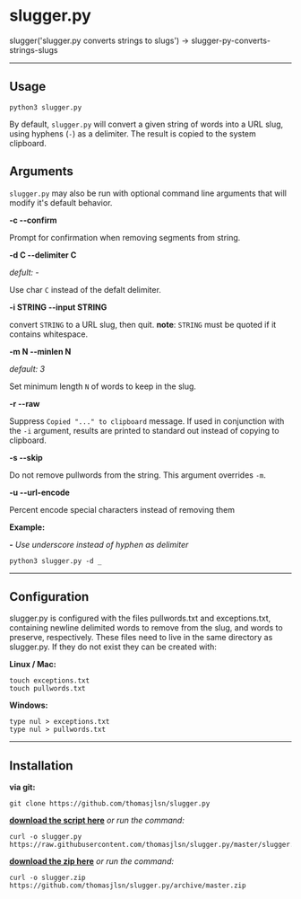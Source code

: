 # slugger.py

slugger('slugger.py converts strings to slugs') ->  slugger-py-converts-strings-slugs

---

## Usage

```
python3 slugger.py
```

By default, `slugger.py` will convert a given string of words into a URL
slug, using hyphens (`-`) as a delimiter. The result is copied to the
system clipboard.

## Arguments

`slugger.py` may also be run with optional command line arguments that will
modify it's default behavior.

**-c --confirm**

Prompt for confirmation when removing segments from string.

**-d C --delimiter C**

*defult: -*

Use char `C` instead of the defalt delimiter.

**-i STRING --input STRING**

convert `STRING` to a URL slug, then quit. **note**: `STRING` must be quoted
if it contains whitespace.

**-m N --minlen N**

*default: 3*

Set minimum length `N` of words to keep in the slug.

**-r --raw**

Suppress `Copied "..." to clipboard` message. If used in conjunction with
the `-i` argument, results are printed to standard out instead of copying
to clipboard.

**-s --skip**

Do not remove pullwords from the string. This argument overrides `-m`.

**-u --url-encode**

Percent encode special characters instead of removing them

**Example:**

**-** *Use underscore instead of hyphen as delimiter*
```
python3 slugger.py -d _
```

---

## Configuration

slugger.py is configured with the files pullwords.txt and exceptions.txt,
containing newline delimited words to remove from the slug, and words to
preserve, respectively. These files need to live in the same directory as
slugger.py. If they do not exist they can be created with:

**Linux / Mac:**
```
touch exceptions.txt
touch pullwords.txt
```

**Windows:**
```
type nul > exceptions.txt
type nul > pullwords.txt
```

---

## Installation

**via git:**
```
git clone https://github.com/thomasjlsn/slugger.py
```

**[download the script here](https://raw.githubusercontent.com/thomasjlsn/slugger.py/master/slugger.py)**
*or run the command:*
```
curl -o slugger.py https://raw.githubusercontent.com/thomasjlsn/slugger.py/master/slugger.py
```

**[download the zip here](https://github.com/thomasjlsn/slugger.py/archive/master.zip)**
*or run the command:*
```
curl -o slugger.zip https://github.com/thomasjlsn/slugger.py/archive/master.zip
```
